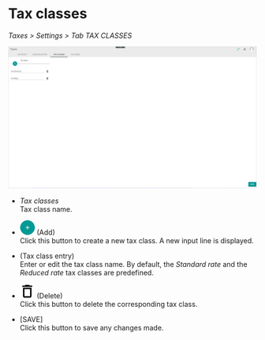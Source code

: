 # Tax classes

*Taxes > Settings > Tab TAX CLASSES*

![Tax classes](../../Assets/Screenshots/Taxes/Settings/TaxClasses/TaxClasses.png "[Tax classes]")


- *Tax classes*  
Tax class name.

- ![Add](../../Assets/Icons/Plus01.png "[Add]") (Add)   
Click this button to create a new tax class. A new input line is displayed.

- (Tax class entry)  
Enter or edit the tax class name. By default, the *Standard rate* and the *Reduced rate* tax classes are predefined.

- ![Delete](../../Assets/Icons/Trash08.png "[Delete]") (Delete)  
Click this button to delete the corresponding tax class.  

- [SAVE]  
Click this button to save any changes made.
